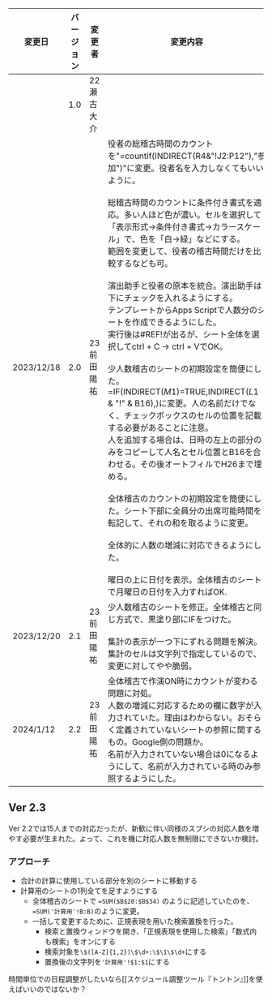 |変更日|バージョン|変更者|変更内容|
|---|---|---|---|
||1.0|22 瀬古大介||
|2023/12/18|2.0|23 前田陽祐|役者の総稽古時間のカウントを"=countif(INDIRECT(R4&"!J2:P12"),"参加")"に変更。役者名を入力しなくてもいいように。  <br>  <br>総稽古時間のカウントに条件付き書式を適応。多い人ほど色が濃い。セルを選択して「表示形式→条件付き書式→カラースケール」で、色を「白→緑」などにする。  <br>範囲を変更して、役者の稽古時間だけを比較するなども可。  <br>  <br>演出助手と役者の原本を統合。演出助手は下にチェックを入れるようにする。  <br>テンプレートからApps Scriptで人数分のシートを作成できるようにした。  <br>実行後は#REF!が出るが、シート全体を選択してctrl + C → ctrl + VでOK。  <br>  <br>少人数稽古のシートの初期設定を簡便にした。=IF(INDIRECT($M$1)=TRUE,INDIRECT($L$1 & "!" & B16),)に変更。人の名前だけでなく、チェックボックスのセルの位置を記載する必要があることに注意。  <br>人を追加する場合は、日時の左上の部分のみをコピーして人名とセル位置とB16を合わせる。その後オートフィルでH26まで埋める。  <br>  <br>全体稽古のカウントの初期設定を簡便にした。シート下部に全員分の出席可能時間を転記して、それの和を取るように変更。  <br>  <br>全体的に人数の増減に対応できるようにした。  <br>  <br>曜日の上に日付を表示。全体稽古のシートで月曜日の日付を入力すればOK.|
|2023/12/20|2.1|23 前田陽祐|少人数稽古のシートを修正。全体稽古と同じ方式で、黒塗り部にIFをつけた。  <br>  <br>集計の表示が一つ下にずれる問題を解決。集計のセルは文字列で指定しているので、変更に対してやや脆弱。|
|2024/1/12|2.2|23 前田陽祐|全体稽古で作演ON時にカウントが変わる問題に対処。  <br>人数の増減に対応するための欄に数字が入力されていた。理由はわからない。おそらく定義されていないシートの参照に関するもの。Google側の問題か。  <br>名前が入力されていない場合は0になるようにして、名前が入力されている時のみ参照するようにした。|

## Ver 2.3
Ver 2.2では15人までの対応だったが、新歓に伴い同様のスプシの対応人数を増やす必要が生まれた。よって、これを機に対応人数を無制限にできないか検討。
### アプローチ
- 合計の計算に使用している部分を別のシートに移動する
- 計算用のシートの1列全てを足すようにする
	- 全体稽古のシートで `=SUM($B$20:$B$34)` のように記述していたのを、`=SUM('計算用'!B:B)`のように変更。
	- 一括して変更するために、正規表現を用いた検索置換を行った。
		- 検索と置換ウィンドウを開き、「正規表現を使用した検索」「数式内も検索」をオンにする
		- 検索対象を`\$([A-Z]{1,2})\$\d+:\$\1\$\d+`にする
		- 置換後の文字列を`'計算用'!$1:$1`にする
		
時間単位での日程調整がしたいなら[[スケジュール調整ツール『トントン』]]を使えばいいのではないか？